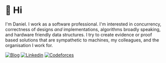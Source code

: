 # 👋 Hi

I'm Daniel. I work as a software professional. I'm interested in concurrency, correctness of designs _and_ implementations, algorithms broadly speaking, and hardware friendly data structures. I try to create evidence or proof based solutions that are sympathetic to machines, my colleagues, and the organisation I work for.

[![Blog](https://img.shields.io/badge/-technical_blog-F9A03C?style=flat-square&logo=github&logoColor=white)](https://danwt.github.io/) [![Linkedin](https://img.shields.io/badge/-linkedin-0A66C2?style=flat-square&logo=linkedin&logoColor=white)](https://www.linkedin.com/in/daniel-tisdall-a3594021b/) [![Codeforces](https://img.shields.io/badge/-codeforces-1F8ACB?style=flat-square&logo=codeforces&logoColor=white)](https://codeforces.com/profile/freshlysquozen)
